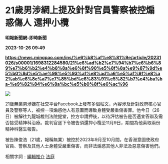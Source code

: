 # 21歲男涉網上提及針對官員警察被控煽惑傷人 還押小欖
**明報新聞網-即時新聞**

**2023-10-26 09:49**

**https://news.mingpao.com/ins/%e6%b8%af%e8%81%9e/article/20231026/s00001/1698312284580/21%e6%ad%b2%e7%94%b7%e6%b6%89%e7%b6%b2%e4%b8%8a%e6%8f%90%e5%8f%8a%e9%87%9d%e5%b0%8d%e5%ae%98%e5%93%a1%e8%ad%a6%e5%af%9f%e8%a2%ab%e6%8e%a7%e7%85%bd%e6%83%91%e5%82%b7%e4%ba%ba-%e9%82%84%e6%8a%bc%e5%b0%8f%e6%ac%96**

![](https://fs.mingpao.com/ins/20231026/s00001/30fc3318d77a78bc9542935f7d2c158e.jpg)

21歲無業男涉嫌在社交平台Facebook上發布多個帖文，內容涉及針對政府核心官員及警察等人，被控一項煽惑他人有意圖而導致身體受嚴重傷害罪。他今日（26日）被解往九龍城裁判法院提堂，控方申請押後，以待評估被告是否適宜答辯及需否接受精神科治療。裁判官逐下令被告須還押小欖至11月9日，期間為他索取兩份精神科醫生報告。

被告陳俊浩（21歲，報稱無業）被控於2023年9月至10月間，在香港意圖使政府官員、警察及其他人士身體受嚴重傷害，而非法煽惑其他人非法及惡意傷害他們。

相關字詞﹕[編輯推介](https://news.mingpao.com/ins/%e6%b8%af%e8%81%9e/article/20231026/s00001/php/search2.php?pnssection=all&inssection=all&searchtype=A&keywords=%E7%B7%A8%E8%BC%AF%E6%8E%A8%E4%BB%8B) [法庭](https://news.mingpao.com/ins/%e6%b8%af%e8%81%9e/article/20231026/s00001/php/search2.php?pnssection=all&inssection=all&searchtype=A&keywords=%E6%B3%95%E5%BA%AD)